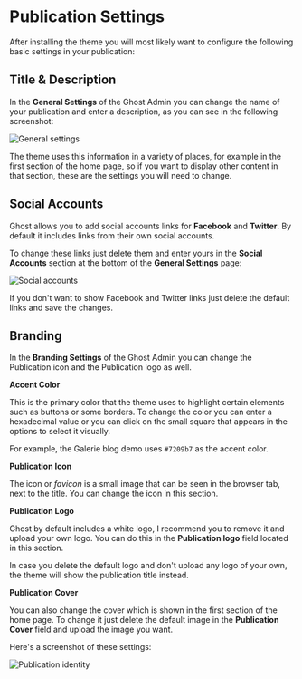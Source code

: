 # Publication Settings

After installing the theme you will most likely want to configure the following basic settings in your publication:

## Title & Description

In the **General Settings** of the Ghost Admin you can change the name of your publication and enter a description, as you can see in the following screenshot:

![General settings](https://res.cloudinary.com/edev/image/upload/v1633197841/galerie/title-description.png)

The theme uses this information in a variety of places, for example in the first section of the home page, so if you want to display other content in that section, these are the settings you will need to change.

## Social Accounts

Ghost allows you to add social accounts links for **Facebook** and **Twitter**. By default it includes links from their own social accounts.

To change these links just delete them and enter yours in the **Social Accounts** section at the bottom of the **General Settings** page:

![Social accounts](https://res.cloudinary.com/edev/image/upload/v1633197948/galerie/social.png)

If you don't want to show Facebook and Twitter links just delete the default links and save the changes.

## Branding

In the **Branding Settings** of the Ghost Admin you can change the Publication icon and the Publication logo as well.

**Accent Color**

This is the primary color that the theme uses to highlight certain elements such as buttons or some borders. To change the color you can enter a hexadecimal value or you can click on the small square that appears in the options to select it visually.

For example, the Galerie blog demo uses `#7209b7` as the accent color.

**Publication Icon**

The icon or _favicon_ is a small image that can be seen in the browser tab, next to the title. You can change the icon in this section.

**Publication Logo**

Ghost by default includes a white logo, I recommend you to remove it and upload your own logo. You can do this in the **Publication logo** field located in this section.

In case you delete the default logo and don't upload any logo of your own, the theme will show the publication title instead.

**Publication Cover**

You can also change the cover which is shown in the first section of the home page. To change it just delete the default image in the **Publication Cover** field and upload the image you want.

Here's a screenshot of these settings:

![Publication identity](https://res.cloudinary.com/edev/image/upload/v1633198278/galerie/branding.png)
